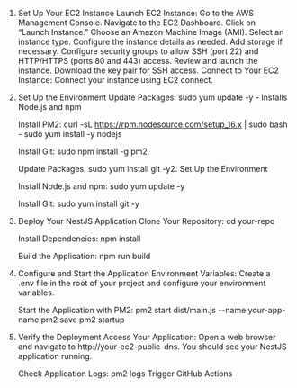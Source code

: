 

1. Set Up Your EC2 Instance
   Launch EC2 Instance:
      Go to the AWS Management Console.
      Navigate to the EC2 Dashboard.
      Click on “Launch Instance.”
      Choose an Amazon Machine Image (AMI). 
      Select an instance type. 
      Configure the instance details as needed.
      Add storage if necessary.
      Configure security groups to allow SSH (port 22) and HTTP/HTTPS (ports 80 and 443) access.
      Review and launch the instance. Download the key pair for SSH access.
   Connect to Your EC2 Instance:
      Connect your instance using EC2 connect.

2. Set Up the Environment
   Update Packages:
     sudo yum update -y - Installs Node.js and npm

   Install PM2:
     curl -sL https://rpm.nodesource.com/setup_16.x | sudo bash -
     sudo yum install -y nodejs

   Install Git:
    sudo npm install -g pm2

   Update Packages:
    sudo yum install git -y2. Set Up the Environment

   Install Node.js and npm:
    sudo yum update -y

   Install Git:
    sudo yum install git -y
     
3. Deploy Your NestJS Application
    Clone Your Repository:
      cd your-repo
   
    Install Dependencies:
      npm install
   
   Build the Application:
      npm run build
   
5. Configure and Start the Application
    Environment Variables:
      Create a .env file in the root of your project and configure your environment variables.
   
    Start the Application with PM2:
      pm2 start dist/main.js --name your-app-name
      pm2 save
      pm2 startup

6. Verify the Deployment
    Access Your Application:
      Open a web browser and navigate to http://your-ec2-public-dns.
      You should see your NestJS application running.
   
   Check Application Logs:
      pm2 logs
Trigger GitHub Actions
